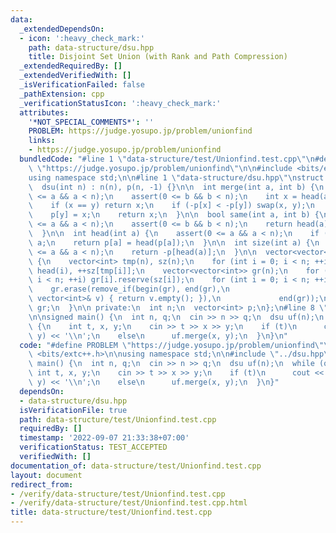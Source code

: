 ```yaml
---
data:
  _extendedDependsOn:
  - icon: ':heavy_check_mark:'
    path: data-structure/dsu.hpp
    title: Disjoint Set Union (with Rank and Path Compression)
  _extendedRequiredBy: []
  _extendedVerifiedWith: []
  _isVerificationFailed: false
  _pathExtension: cpp
  _verificationStatusIcon: ':heavy_check_mark:'
  attributes:
    '*NOT_SPECIAL_COMMENTS*': ''
    PROBLEM: https://judge.yosupo.jp/problem/unionfind
    links:
    - https://judge.yosupo.jp/problem/unionfind
  bundledCode: "#line 1 \"data-structure/test/Unionfind.test.cpp\"\n#define PROBLEM\
    \ \"https://judge.yosupo.jp/problem/unionfind\"\n\n#include <bits/extc++.h>\n\n\
    using namespace std;\n\n#line 1 \"data-structure/dsu.hpp\"\nstruct dsu {\n public:\n\
    \  dsu(int n) : n(n), p(n, -1) {}\n\n  int merge(int a, int b) {\n    assert(0\
    \ <= a && a < n);\n    assert(0 <= b && b < n);\n    int x = head(a), y = head(b);\n\
    \    if (x == y) return x;\n    if (-p[x] < -p[y]) swap(x, y);\n    p[x] += p[y];\n\
    \    p[y] = x;\n    return x;\n  }\n\n  bool same(int a, int b) {\n    assert(0\
    \ <= a && a < n);\n    assert(0 <= b && b < n);\n    return head(a) == head(b);\n\
    \  }\n\n  int head(int a) {\n    assert(0 <= a && a < n);\n    if (p[a] < 0) return\
    \ a;\n    return p[a] = head(p[a]);\n  }\n\n  int size(int a) {\n    assert(0\
    \ <= a && a < n);\n    return -p[head(a)];\n  }\n\n  vector<vector<int>> groups()\
    \ {\n    vector<int> tmp(n), sz(n);\n    for (int i = 0; i < n; ++i) tmp[i] =\
    \ head(i), ++sz[tmp[i]];\n    vector<vector<int>> gr(n);\n    for (int i = 0;\
    \ i < n; ++i) gr[i].reserve(sz[i]);\n    for (int i = 0; i < n; ++i) gr[tmp[i]].push_back(i);\n\
    \    gr.erase(remove_if(begin(gr), end(gr),\n                       [&](const\
    \ vector<int>& v) { return v.empty(); }),\n             end(gr));\n    return\
    \ gr;\n  }\n\n private:\n  int n;\n  vector<int> p;\n};\n#line 8 \"data-structure/test/Unionfind.test.cpp\"\
    \n\nsigned main() {\n  int n, q;\n  cin >> n >> q;\n  dsu uf(n);\n  while (q--)\
    \ {\n    int t, x, y;\n    cin >> t >> x >> y;\n    if (t)\n      cout << uf.same(x,\
    \ y) << '\\n';\n    else\n      uf.merge(x, y);\n  }\n}\n"
  code: "#define PROBLEM \"https://judge.yosupo.jp/problem/unionfind\"\n\n#include\
    \ <bits/extc++.h>\n\nusing namespace std;\n\n#include \"../dsu.hpp\"\n\nsigned\
    \ main() {\n  int n, q;\n  cin >> n >> q;\n  dsu uf(n);\n  while (q--) {\n   \
    \ int t, x, y;\n    cin >> t >> x >> y;\n    if (t)\n      cout << uf.same(x,\
    \ y) << '\\n';\n    else\n      uf.merge(x, y);\n  }\n}"
  dependsOn:
  - data-structure/dsu.hpp
  isVerificationFile: true
  path: data-structure/test/Unionfind.test.cpp
  requiredBy: []
  timestamp: '2022-09-07 21:33:38+07:00'
  verificationStatus: TEST_ACCEPTED
  verifiedWith: []
documentation_of: data-structure/test/Unionfind.test.cpp
layout: document
redirect_from:
- /verify/data-structure/test/Unionfind.test.cpp
- /verify/data-structure/test/Unionfind.test.cpp.html
title: data-structure/test/Unionfind.test.cpp
---
```

